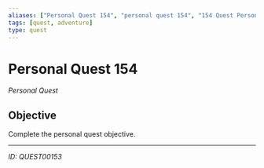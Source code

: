 ```yaml
---
aliases: ["Personal Quest 154", "personal quest 154", "154 Quest Personal"]
tags: [quest, adventure]
type: quest
---
```


# Personal Quest 154

*Personal Quest*

## Objective
Complete the personal quest objective.

---
*ID: QUEST00153*